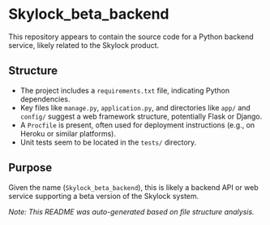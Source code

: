 # Skylock_beta_backend

This repository appears to contain the source code for a Python backend service, likely related to the Skylock product.

## Structure

- The project includes a `requirements.txt` file, indicating Python dependencies.
- Key files like `manage.py`, `application.py`, and directories like `app/` and `config/` suggest a web framework structure, potentially Flask or Django.
- A `Procfile` is present, often used for deployment instructions (e.g., on Heroku or similar platforms).
- Unit tests seem to be located in the `tests/` directory.

## Purpose

Given the name (`Skylock_beta_backend`), this is likely a backend API or web service supporting a beta version of the Skylock system.

*Note: This README was auto-generated based on file structure analysis.* 